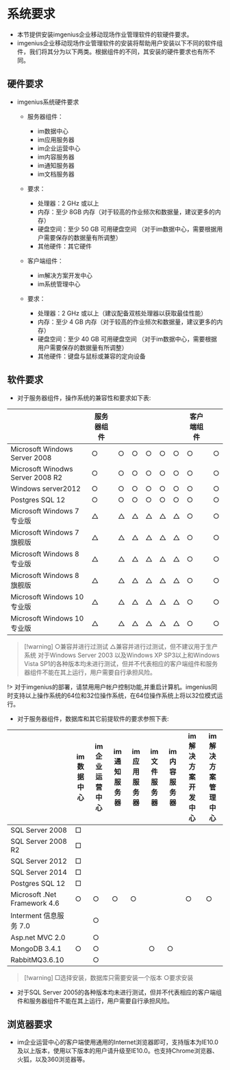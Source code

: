 # 系统要求

* 本节提供安装imgenius企业移动现场作业管理软件的软硬件要求。 
* imgenius企业移动现场作业管理软件的安装将帮助用户安装以下不同的软件组件，我们将其分为以下两类。根据组件的不同，其安装的硬件要求也有所不同。

## 硬件要求

* imgenius系统硬件要求
  * 服务器组件：
    * im数据中心
    * im应用服务器
    * im企业运营中心
    * im内容服务器
    * im通知服务器
    * im文档服务器
  * 要求：  
    * 处理器：2 GHz 或以上
    * 内存：至少 8GB 内存（对于较高的作业频次和数据量，建议更多的内存）
    * 硬盘空间：至少 50 GB 可用硬盘空间 （对于im数据中心，需要根据用户需要保存的数据量有所调整）
    * 其他硬件：其它硬件
  
  * 客户端组件：
    * im解决方案开发中心  
    * im系统管理中心
  * 要求：  
    * 处理器：2 GHz 或以上（建议配备双核处理器以获取最佳性能）
    * 内存：至少 4 GB 内存（对于较高的作业频次和数据量，建议更多的内存）
    * 硬盘空间：至少 40 GB 可用硬盘空间 （对于im数据中心，需要根据用户需要保存的数据量有所调整）
    * 其他硬件：键盘与鼠标或兼容的定向设备

## 软件要求

* 对于服务器组件，操作系统的兼容性和要求如下表:

|   | 服务器组件 | ||| ||客户端组件|| 
| --- | --- | --- |--- | --- | --- |--- |--- |--- | 
| Microsoft Windows Server 2008 | ○ | ○ | ○ | ○ | ○ | ○ | ○ | ○ |
| Microsoft Winodws Server 2008 R2 | ○ | ○ | ○ | ○ | ○ | ○ | ○ | ○ |
| Windows server2012 | ○ | ○ | ○ | ○ | ○ | ○ | ○ | ○ |
| Postgres SQL 12 | ○ | ○ | ○ | ○ | ○ | ○ | ○ | ○ |
| Microsoft Windows 7 专业版 | △ | △ | △ | △ | △ | △ | ○ | ○ |
| Microsoft Windows 7 旗舰版 | △ | △ | △ | △ | △ | △ | ○ | ○ |
| Microsoft Windows 8 专业版 | △ | △ | △ | △ | △ | △ | ○ | ○ |
| Microsoft Windows 8 旗舰版 | △ | △ | △ | △ | △ | △ | ○ | ○ |
| Microsoft Windows 10专业版 | △ | △ | △ | △ | △ | △ | ○ | ○ |
| Microsoft Windows 10专业版 | △ | △ | △ | △ | △ | △ | ○ | ○ |

> [!warning] ○兼容并进行过测试 △兼容并进行过测试，但不建议用于生产系统 对于Windows Server 2003 以及Windows XP SP3以上和Windows Vista SP1的各种版本均未进行测试，但并不代表相应的客户端组件和服务器组件不能在其上运行，用户需要自行承担风险。

!> 对于imgenius的部署，请禁用用户帐户控制功能,并重启计算机。imgenius同时支持以上操作系统的64位和32位操作系统，在64位操作系统上将以32位模式运行。

* 对于服务器组件，数据库和其它前提软件的要求参照下表:

|  | im数据中心 | im企业运营中心 |im通知服务器 | im应用服务器 | im文件服务器 |im内容服务器 |im解决方案开发中心 | im解决方案管理中心 |
| --- | --- | --- |--- | --- | --- |--- |--- |--- | 
| SQL Server 2008 | □ |  |  |  |  |  |  |  |
| SQL Server 2008 R2 | □ |  |  |  |  |  |  |  |
| SQL Server 2012 | □ |  |  |  |  |  |  |  |
| SQL Server 2014 | □ |  |  |  |  |  |  |  |
| Postgres SQL 12 | □ |  |  |  |  |  |  |  |
| Microsoft .Net Framework 4.6 | ○ | ○ | ○ | ○ |   | | ○| ○| 
| Interment 信息服务 7.0 |  | ○ |  |  |  |  |  |  |
| Asp.net MVC 2.0 |  | ○ |  |  |  |  |  |  |
| MongoDB 3.4.1 | ○ | ○ |  |  | ○ | ○ |  |  |
| RabbitMQ3.6.10 |  | ○ |  |  |  |  |  |  |

> [!warning] □选择安装，数据库只需要安装一个版本 ○要求安装

* 对于SQL Server 2005的各种版本均未进行测试，但并不代表相应的客户端组件和服务器组件不能在其上运行，用户需要自行承担风险。 

## 浏览器要求

* im企业运营中心的客户端使用通用的Internet浏览器即可，支持版本为IE10.0及以上版本，使用以下版本的用户请升级至IE10.0。也支持Chrome浏览器、火狐，以及360浏览器等。